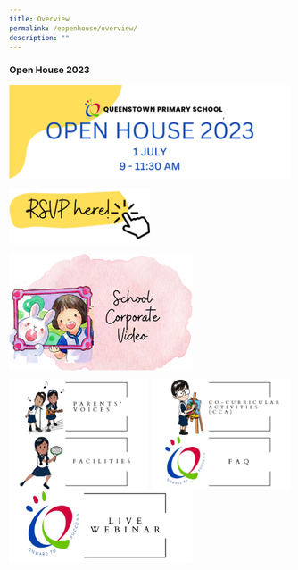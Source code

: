 ```yaml
---
title: Overview
permalink: /eopenhouse/overview/
description: ""
---
```

### **Open House 2023**

![](/images/oh23-header.png)

<p><a href="https://staging.d3haevm43m8pfu.amplifyapp.com/eopenhouse/school-corporate-video/">
<img style="width:50%" src="/images/oh23-rsvp.png">
</a></p>

<p><a href="/open-house-2023/school-corporate-video/">
<img style="width:65%" src="/images/oh23-schcorpvideo1.png">
</a></p>

<p><a href="https://staging.d3haevm43m8pfu.amplifyapp.com/eopenhouse/parents-voices/">
<img style="width:49%" src="/images/openhouse%20parents%20voices.png" align="left">
</a></p>

<p><a href="https://staging.d3haevm43m8pfu.amplifyapp.com/eopenhouse/CCA/">
<img style="width:49%" src="/images/openhouse%20cca.png" align="right">
</a></p>

<p><a href="https://staging.d3haevm43m8pfu.amplifyapp.com/eopenhouse/facilities/">
<img style="width:49%" src="/images/openhouse%20facilities.png" align="left">
</a></p>

<p><a href="https://staging.d3haevm43m8pfu.amplifyapp.com/eopenhouse/FAQ/">
<img style="width:49%" src="/images/openhouse%20faq.png" align="right">
</a></p>

<p><a href="https://staging.d3haevm43m8pfu.amplifyapp.com/eopenhouse/live-webinar/">
<img style="width:65%" src="/images/openhouse%20live%20webinar.png">
</a></p>